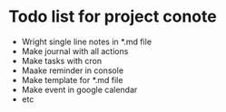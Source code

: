 # Todo list for project conote #

- Wright single line notes in *.md file
- Make journal with all actions
- Make tasks with cron
- Maake reminder in console
- Make template for *.md file
- Make event in google calendar
- etc
